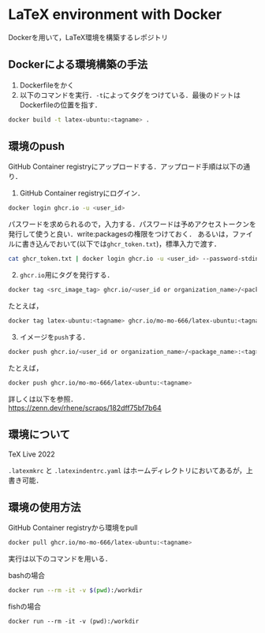 # LaTeX environment with Docker

Dockerを用いて，LaTeX環境を構築するレポジトリ

## Dockerによる環境構築の手法

1. Dockerfileをかく
2. 以下のコマンドを実行．`-t`によってタグをつけている．最後のドットはDockerfileの位置を指す．

```bash
docker build -t latex-ubuntu:<tagname> .
```

## 環境のpush

GitHub Container registryにアップロードする．アップロード手順は以下の通り．

1. GitHub Container registryにログイン．

```bash
docker login ghcr.io -u <user_id>
```

パスワードを求められるので，入力する．パスワードは予めアクセストークンを発行して使うと良い．write:packagesの権限をつけておく．
あるいは，ファイルに書き込んでおいて(以下では`ghcr_token.txt`)，標準入力で渡す．

```bash
cat ghcr_token.txt | docker login ghcr.io -u <user_id> --password-stdin
```
2. `ghcr.io`用にタグを発行する．

```bash
docker tag <src_image_tag> ghcr.io/<user_id or organization_name>/<package_name>:<tag>
```
たとえば，
```bash
docker tag latex-ubuntu:<tagname> ghcr.io/mo-mo-666/latex-ubuntu:<tagname>
```

3. イメージを`push`する．

```bash
docker push ghcr.io/<user_id or organization_name>/<package_name>:<tag>
```
たとえば，
```bash
docker push ghcr.io/mo-mo-666/latex-ubuntu:<tagname>
```

詳しくは以下を参照．  
https://zenn.dev/rhene/scraps/182dff75bf7b64


## 環境について
TeX Live 2022

`.latexmkrc` と `.latexindentrc.yaml` はホームディレクトリにおいてあるが，上書き可能．


## 環境の使用方法
GitHub Container registryから環境をpull

```bash
docker pull ghcr.io/mo-mo-666/latex-ubuntu:<tagname>
```
実行は以下のコマンドを用いる．

bashの場合
```bash
docker run --rm -it -v $(pwd):/workdir
```
fishの場合
```fish
docker run --rm -it -v (pwd):/workdir
```
